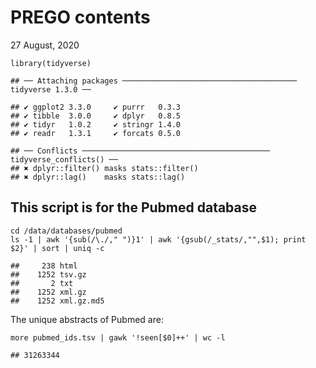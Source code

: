 PREGO contents
================
27 August, 2020

    library(tidyverse)

    ## ── Attaching packages ─────────────────────────────────────── tidyverse 1.3.0 ──

    ## ✔ ggplot2 3.3.0     ✔ purrr   0.3.3
    ## ✔ tibble  3.0.0     ✔ dplyr   0.8.5
    ## ✔ tidyr   1.0.2     ✔ stringr 1.4.0
    ## ✔ readr   1.3.1     ✔ forcats 0.5.0

    ## ── Conflicts ────────────────────────────────────────── tidyverse_conflicts() ──
    ## ✖ dplyr::filter() masks stats::filter()
    ## ✖ dplyr::lag()    masks stats::lag()

This script is for the Pubmed database
--------------------------------------

    cd /data/databases/pubmed
    ls -1 | awk '{sub(/\./," ")}1' | awk '{gsub(/_stats/,"",$1); print $2}' | sort | uniq -c

    ##     238 html
    ##    1252 tsv.gz
    ##       2 txt
    ##    1252 xml.gz
    ##    1252 xml.gz.md5

The unique abstracts of Pubmed are:

    more pubmed_ids.tsv | gawk '!seen[$0]++' | wc -l 

    ## 31263344
